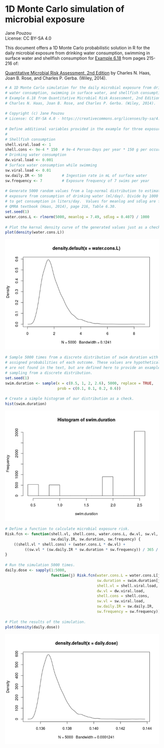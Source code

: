 # 1D Monte Carlo simulation of microbial exposure
Jane Pouzou  
License: CC BY-SA 4.0  

This document offers a 1D Monte Carlo probabilistic solution in R for the 
daily microbial exposure from drinking water consumption, swimming in surface 
water and shellfish consumption for [Example 6.18](images/ex0618.png) from pages 
215-216 of:

[Quantitative Microbial Risk Assessment, 2nd Edition](http://www.wiley.com/WileyCDA/WileyTitle/productCd-1118145291,subjectCd-CH20.html) 
by Charles N. Haas, Joan B. Rose, and Charles P. Gerba. (Wiley, 2014).


```r
# A 1D Monte Carlo simulation for the daily microbial exposure from drinking
# water consumption, swimming in surface water, and shellfish consumption for 
# Example 6.18 from Quantitative Microbial Risk Assessment, 2nd Edition by 
# Charles N. Haas, Joan B. Rose, and Charles P. Gerba. (Wiley, 2014).

# Copyright (c) Jane Pouzou
# License: CC BY-SA 4.0 - https://creativecommons.org/licenses/by-sa/4.0/

# Define additional variables provided in the example for three exposure types.
#
# Shellfish consumption
shell.viral.load <- 1
shell.cons <- 9e-4 * 150  # 9e-4 Person-Days per year * 150 g per occurrence
# Drinking water consumption
dw.viral.load <- 0.001
# Surface water consumption while swimming
sw.viral.load <- 0.01
sw.daily.IR <- 50         # Ingestion rate in mL of surface water
sw.frequency <- 7         # Exposure frequency of 7 swims per year

# Generate 5000 random values from a log-normal distribution to estimate 
# exposure from consumption of drinking water (ml/day). Divide by 1000 mL/L 
# to get consumption in liters/day.  Values for meanlog and sdlog are from the 
# QMRA textbook (Haas, 2014), page 216, Table 6.30.
set.seed(1)
water.cons.L <- rlnorm(5000, meanlog = 7.49, sdlog = 0.407) / 1000

# Plot the kernal density curve of the generated values just as a check.
plot(density(water.cons.L))
```

![](ex0618prob_files/figure-html/unnamed-chunk-1-1.png)

```r
# Sample 5000 times from a discrete distribution of swim duration with 
# assigned probabilities of each outcome. These values are hypothetical and
# are not found in the text, but are defined here to provide an example of
# sampling from a discrete distribution.
set.seed(1)
swim.duration <- sample(x = c(0.5, 1, 2, 2.6), 5000, replace = TRUE, 
                        prob = c(0.1, 0.1, 0.2, 0.6))

# Create a simple histogram of our distribution as a check.
hist(swim.duration)
```

![](ex0618prob_files/figure-html/unnamed-chunk-1-2.png)

```r
# Define a function to calculate microbial exposure risk.
Risk.fcn <- function(shell.vl, shell.cons, water.cons.L, dw.vl, sw.vl, 
                     sw.daily.IR, sw.duration, sw.frequency) {
    ((shell.vl * shell.cons) + (water.cons.L * dw.vl) + 
         ((sw.vl * (sw.daily.IR * sw.duration * sw.frequency)) / 365 / 1000))
}

# Run the simulation 5000 times.
daily.dose <- sapply(1:5000, 
                     function(j) Risk.fcn(water.cons.L = water.cons.L[j], 
                                          sw.duration = swim.duration[j], 
                                          shell.vl = shell.viral.load, 
                                          dw.vl = dw.viral.load, 
                                          shell.cons = shell.cons, 
                                          sw.vl = sw.viral.load, 
                                          sw.daily.IR = sw.daily.IR, 
                                          sw.frequency = sw.frequency))

# Plot the results of the simulation.
plot(density(daily.dose))
```

![](ex0618prob_files/figure-html/unnamed-chunk-1-3.png)
